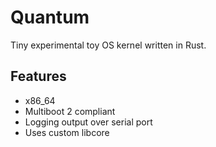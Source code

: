 # Quantum

Tiny experimental toy OS kernel written in Rust.

## Features
* x86_64
* Multiboot 2 compliant
* Logging output over serial port
* Uses custom libcore
